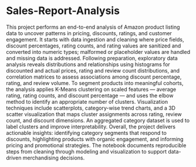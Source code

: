 # Sales-Report-Analysis

This project performs an end-to-end analysis of Amazon product listing data to uncover patterns in pricing, discounts, ratings, and customer engagement. It starts with data ingestion and cleaning where price fields, discount percentages, rating counts, and rating values are sanitized and converted into numeric types; malformed or placeholder values are handled and missing data is addressed. Following preparation, exploratory data analysis reveals distributions and relationships using histograms for discounted and actual prices, rating and review count distributions, and correlation matrices to assess associations among discount percentage, rating, and review volume. To segment products into meaningful cohorts, the analysis applies K-Means clustering on scaled features — average rating, rating counts, and discount percentage — and uses the elbow method to identify an appropriate number of clusters. Visualization techniques include scatterplots, category-wise trend charts, and a 3D scatter visualization that maps cluster assignments across rating, review count, and discount dimensions. An aggregated category dataset is used to label clusters and improve interpretability. Overall, the project delivers actionable insights: identifying category segments that respond to discounts, highlighting products with organic engagement, and informing pricing and promotional strategies. The notebook documents reproducible steps from cleaning through modeling and visualization to support data-driven merchandising decisions.
